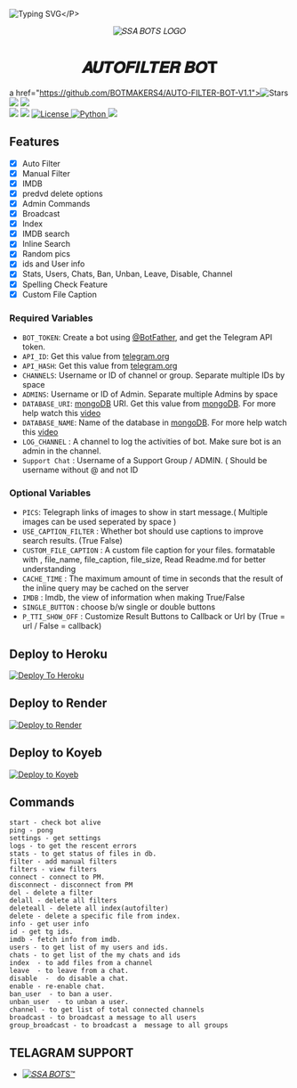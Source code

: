 ![Typing SVG](https://readme-typing-svg.herokuapp.com/?lines=𝑻𝑯𝑰𝑺+𝑰𝑺+𝑨𝑼𝑻𝑶𝑭𝑰𝑳𝑻𝑬𝑹+𝑩𝑶𝑻!𝑪𝑹𝑬𝑨𝑻𝑬𝑫+𝑩𝒀+𝑆𝑆𝐴+𝐵𝑂𝑇𝚂™!𝐏𝐎𝐖𝐄𝐑𝐅𝐔𝐋𝐋+𝐓𝐆+𝑨𝑼𝑻𝑶𝑭𝑰𝑳𝑻𝑬𝑹+𝐁𝐎𝐓!)</P>
<p align="center">
  <img src="https://graph.org/file/92002e32beda4eca56f0f.jpg" alt="𝑆𝑆𝐴 𝐵𝑂𝑇𝑆 𝐿𝑂𝐺𝑂">
  </p>
<h1 align="center">
  <b> 𝑨𝑼𝑻𝑶𝑭𝑰𝑳𝑻𝑬𝑹 𝑩𝑶𝐓</b>
</h1>

a href="https://github.com/BOTMAKERS4/AUTO-FILTER-BOT-V1.1"><img src="https://img.shields.io/github/stars/BOTMAKERS4/AUTO-FILTER-BOT-V1.1?color=black&logo=github&logoColor=black&style=for-the-badge" alt="Stars"/> </a>
<a href="https://github.com/BOTMAKERS4/AUTO-FILTER-BOT-V1.1/network/members"> <img src="https://img.shields.io/github/forks/BOTMAKERS4/AUTO-FILTER-BOT-V1.1?color=black&logo=github&logoColor=black&style=for-the-badge" /></a>
<a href="https://github.com/BOTMAKERS4/AUTO-FILTER-BOT-V1.1"> <img src="https://img.shields.io/github/repo-size/BOTMAKERS4/AUTO-FILTER-BOT-V1.1?color=skyblue&logo=github&logoColor=blue&style=for-the-badge" /></a>   
<a href="https://github.com/BOTMAKERS4/AUTO-FILTER-BOT-V1.1/commit/main"> <img src="https://img.shields.io/github/last-commit/BOTMAKERS4/AUTO-FILTER-BOT-V1.1?color=black&logo=github&logoColor=black&style=for-the-badge" /></a>
<a href="https://github.com/BOTMAKERS4/AUTO-FILTER-BOT-V1.1"> <img src="https://img.shields.io/github/contributors/BOTMAKERS4/AUTO-FILTER-BOT-V1.1?color=skyblue&logo=github&logoColor=blue&style=for-the-badge" /></a>
<a href="https://github.com/BOTMAKERS4/AUTO-FILTER-BOT-V1.1/blob/main/LICENSE"> <img src="https://img.shields.io/badge/License- GPL 2.0 license -blueviolet?style=for-the-badge" alt="License" /> </a>
<a href="https://www.python.org/"> <img src="https://img.shields.io/badge/Written%20in-Python-skyblue?style=for-the-badge&logo=python" alt="Python" /> </a>
<a href="https://pypi.org/project/Pyrogram/"> <img src="https://img.shields.io/pypi/v/pyrogram?color=white&label=pyrogram&logo=python&logoColor=blue&style=for-the-badge" /></a>


## Features

- [x] Auto Filter
- [x] Manual Filter
- [x] IMDB
- [x] predvd delete options
- [x] Admin Commands
- [x] Broadcast
- [x] Index
- [x] IMDB search
- [x] Inline Search
- [x] Random pics
- [x] ids and User info 
- [x] Stats, Users, Chats, Ban, Unban, Leave, Disable, Channel
- [x] Spelling Check Feature
- [x] Custom File Caption

### Required Variables
* `BOT_TOKEN`: Create a bot using [@BotFather](https://telegram.dog/BotFather), and get the Telegram API token.
* `API_ID`: Get this value from [telegram.org](https://my.telegram.org/apps)
* `API_HASH`: Get this value from [telegram.org](https://my.telegram.org/apps)
* `CHANNELS`: Username or ID of channel or group. Separate multiple IDs by space
* `ADMINS`: Username or ID of Admin. Separate multiple Admins by space
* `DATABASE_URI`: [mongoDB](https://www.mongodb.com) URI. Get this value from [mongoDB](https://www.mongodb.com). For more help watch this [video](https://youtu.be/1G1XwEOnxxo)
* `DATABASE_NAME`: Name of the database in [mongoDB](https://www.mongodb.com). For more help watch this [video](https://youtu.be/1G1XwEOnxxo)
* `LOG_CHANNEL` : A channel to log the activities of bot. Make sure bot is an admin in the channel.
* `Support Chat` : Username of a Support Group / ADMIN. ( Should be username without @ and not ID
 ### Optional Variables
* `PICS`: Telegraph links of images to show in start message.( Multiple images can be used seperated by space )
* `USE_CAPTION_FILTER` : Whether bot should use captions to improve search results. (True False)
* `CUSTOM_FILE_CAPTION` : A custom file caption for your files. formatable with , file_name, file_caption, file_size, Read Readme.md for better understanding
* `CACHE_TIME` : The maximum amount of time in seconds that the result of the inline query may be cached on the server
* `IMDB` : Imdb, the view of information when making True/False
* `SINGLE_BUTTON` : choose b/w single or double buttons 
* `P_TTI_SHOW_OFF` : Customize Result Buttons to Callback or Url by (True = url / False = callback)

 ## Deploy to Heroku 
 
 [![Deploy To Heroku](https://www.herokucdn.com/deploy/button.svg)](https://heroku.com/deploy?template=https://github.com/BOTMAKERS4/AUTO-FILTER-BOT-V1.1)

 ## Deploy to Render

 [![Deploy to Render](https://render.com/images/deploy-to-render-button.svg)](https://render.com/deploy?repo=https://github.com/BOTMAKERS4/AUTO-FILTER-BOT-V1.1)

 ## Deploy to Koyeb

 [![Deploy to Koyeb](https://www.koyeb.com/static/images/deploy/button.svg)](https://app.koyeb.com/deploy?type=git&repository=github.com//BOTMAKERS4/AUTO-FILTER-BOT-V1.1&env[BOT_TOKEN]&env[API_ID]&env[API_HASH]&env[ADMIN]&env[DB_URL]&env[DB_NAME]=-SSABOTS&env[FORCE_SUB]&env[START_PIC]&env[PORT]=8080&run_command=python%20bot.py&branch=main&name=AUTO-FILTER-BOT) 
 ## Commands
```
start - check bot alive
ping - pong
settings - get settings 
logs - to get the rescent errors
stats - to get status of files in db.
filter - add manual filters
filters - view filters
connect - connect to PM.
disconnect - disconnect from PM
del - delete a filter
delall - delete all filters
deleteall - delete all index(autofilter)
delete - delete a specific file from index.
info - get user info
id - get tg ids.
imdb - fetch info from imdb.
users - to get list of my users and ids.
chats - to get list of the my chats and ids 
index  - to add files from a channel
leave  - to leave from a chat.
disable  -  do disable a chat.
enable - re-enable chat.
ban_user  - to ban a user.
unban_user  - to unban a user.
channel - to get list of total connected channels
broadcast - to broadcast a message to all users
group_broadcast - to broadcast a  message to all groups
```

## TELAGRAM SUPPORT 

* [![𝑆𝑆𝐴 𝐵𝑂𝑇S™](https://img.shields.io/static/v1?label=𝑆𝑆𝐴&message=𝐵𝑂𝑇S™&color=critical)](https://t.me/SSABOTS2)

